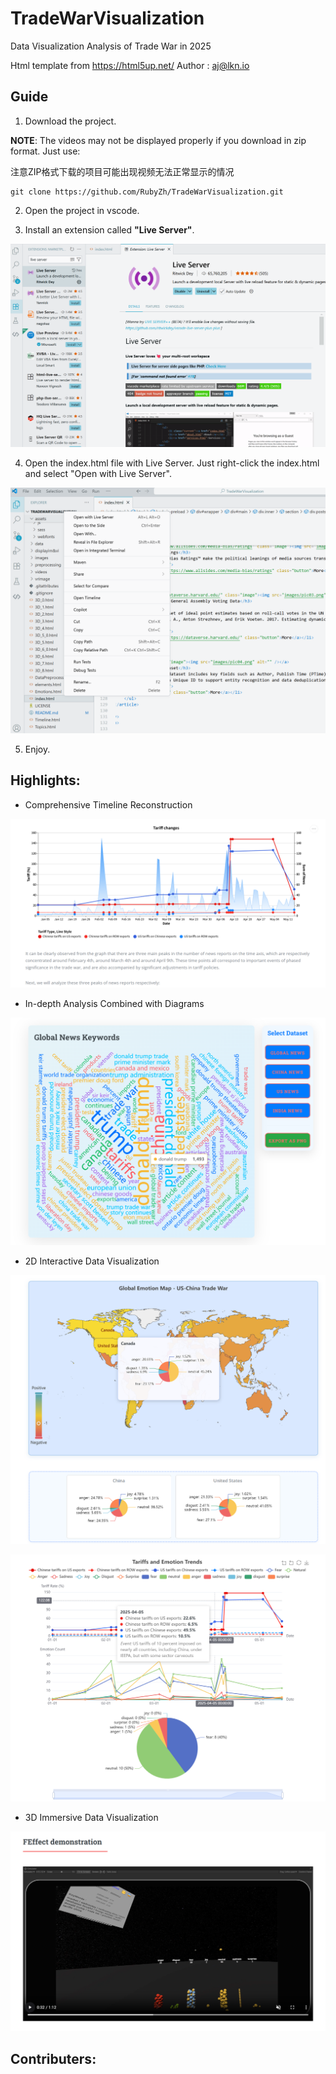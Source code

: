 # TradeWarVisualization
Data Visualization Analysis of Trade War in 2025

Html template from https://html5up.net/ Author : aj@lkn.io

## Guide

1. Download the project.

**NOTE**: The videos may not be displayed properly if you download in zip format. Just use:

注意ZIP格式下载的项目可能出现视频无法正常显示的情况

```
git clone https://github.com/RubyZh/TradeWarVisualization.git
```

2. Open the project in vscode.

3. Install an extension called **"Live Server"**.

![img](https://github.com/RubyZh/TradeWarVisualization/blob/main/displayim%26vi/guide3.png)

4. Open the index.html file with Live Server. Just right-click the index.html and select "Open with Live Server".

![img](https://github.com/RubyZh/TradeWarVisualization/blob/main/displayim%26vi/guide4.png)

5. Enjoy.

## Highlights:

- Comprehensive Timeline Reconstruction

![img](https://github.com/RubyZh/TradeWarVisualization/blob/main/displayim%26vi/tariff-timeline.png)

- In-depth Analysis Combined with Diagrams

![img](https://github.com/RubyZh/TradeWarVisualization/blob/main/displayim%26vi/wordcloud.png)

- 2D Interactive Data Visualization

![img](https://github.com/RubyZh/TradeWarVisualization/blob/main/displayim%26vi/emomap.png)

![img](https://github.com/RubyZh/TradeWarVisualization/blob/main/displayim%26vi/tariff-emotion.png)

- 3D Immersive Data Visualization

![img](https://github.com/RubyZh/TradeWarVisualization/blob/main/displayim%26vi/emocategory.png)

## Contributers:

<!-- <a href="https://github.com/eryajf/learn-github/graphs/contributors">
  <img src="https://contrib.rocks/image?repo=eryajf/learn-github" />
</a> -->
